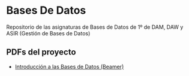 # Bases De Datos
Repositorio de las asignaturas de Bases de Datos de 1º de DAM, DAW y ASIR (Gestión de Bases de Datos)


## PDFs del proyecto

- [Introducción a las Bases de Datos (Beamer)](Teoria/00_Introducción/00_intro.pdf)

